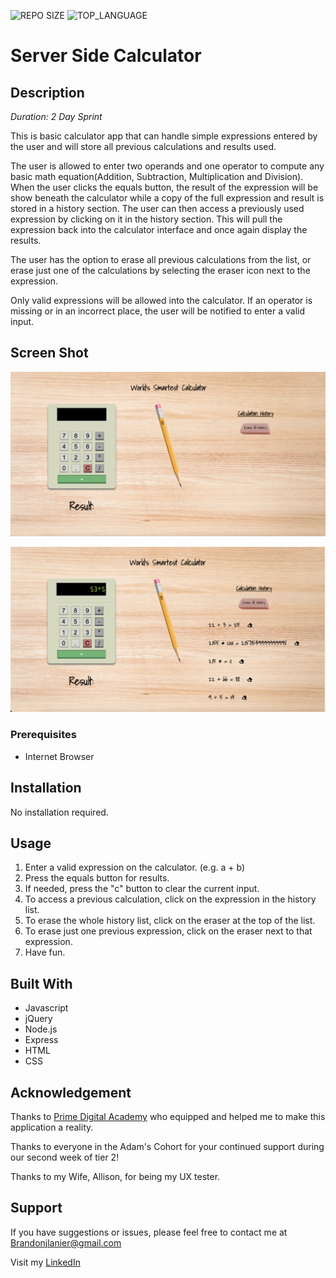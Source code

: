 ![REPO SIZE](https://img.shields.io/github/repo-size/brandon-lanier/weekend-jquery-salary-calculator.svg?style=flat-square)
![TOP_LANGUAGE](https://img.shields.io/github/languages/top/brandon-lanier/weekend-jquery-salary-calculator.svg?style=flat-square)
# Server Side Calculator

## Description

_Duration: 2 Day Sprint_

This is basic calculator app that can handle simple expressions entered by the user and will store all previous calculations and results used.

The user is allowed to enter two operands and one operator to compute any basic math equation(Addition, Subtraction, Multiplication and Division).  When the user clicks the equals button, the result of the expression will be show beneath the calculator while a copy of the full expression and result is stored in a history section.  The user can then access a previously used expression by clicking on it in the history section.  This will pull the expression back into the calculator interface and once again display the results.

The user has the option to erase all previous calculations from the list, or erase just one of the calculations by selecting the eraser icon next to the expression.

Only valid expressions will be allowed into the calculator.  If an operator is missing or in an incorrect place, the user will be notified to enter a valid input.
## Screen Shot

![alt text](https://github.com/Brandon-Lanier/weekend-jquery-server-calculator/blob/master/server/public/screenshot1.png?raw=true)

![alt text](https://github.com/Brandon-Lanier/weekend-jquery-server-calculator/blob/master/server/public/screenshot2.png?raw=true)

### Prerequisites

- Internet Browser

## Installation

No installation required.

## Usage

1. Enter a valid expression on the calculator. (e.g. a + b)
2. Press the equals button for results.
3. If needed, press the "c" button to clear the current input.
4. To access a previous calculation, click on the expression in the history list.
5. To erase the whole history list, click on the eraser at the top of the list.
6. To erase just one previous expression, click on the eraser next to that expression.
7. Have fun.

## Built With

- Javascript
- jQuery
- Node.js
- Express
- HTML
- CSS
## Acknowledgement
Thanks to [Prime Digital Academy](www.primeacademy.io) who equipped and helped me to make this application a reality. 

Thanks to everyone in the Adam's Cohort for your continued support during our second week of tier 2!

Thanks to my Wife, Allison, for being my UX tester.

## Support
If you have suggestions or issues, please feel free to contact me at [Brandonjlanier@gmail.com](mailto:brandonjlanier@gmail.com)

Visit my [LinkedIn](https://www.linkedin.com/in/brandon-lanier-b5678b26/)

